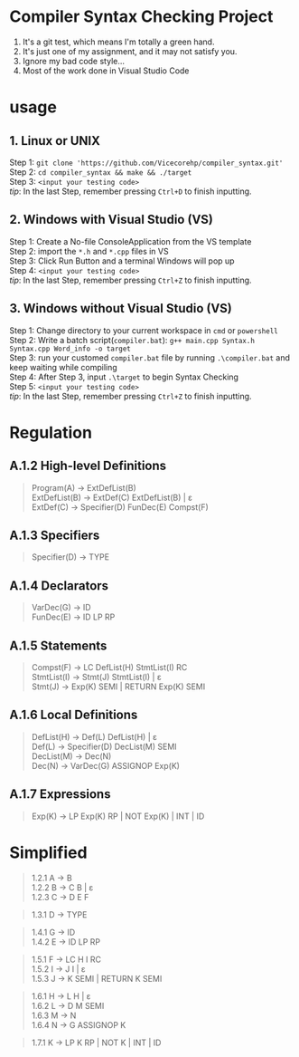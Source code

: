 # Compiler Syntax Checking Project
1. It's a git test, which means I'm totally a green hand.
2. It's just one of my assignment, and it may not satisfy you.
3. Ignore my bad code style...
4. Most of the work done in Visual Studio Code

# usage
## 1. Linux or UNIX
Step 1: `git clone 'https://github.com/Vicecorehp/compiler_syntax.git'`<br>
Step 2: `cd compiler_syntax && make && ./target`<br>
Step 3: `<input your testing code>`<br>
*tip*: In the last Step, remember pressing `Ctrl+D` to finish inputting.

## 2. Windows with Visual Studio (VS)
Step 1: Create a No-file ConsoleApplication from the VS template<br>
Step 2: import the `*.h` and `*.cpp` files in VS<br>
Step 3: Click Run Button and a terminal Windows will pop up<br>
Step 4: `<input your testing code>` <br>
*tip*: In the last Step, remember pressing `Ctrl+Z` to finish inputting.

## 3. Windows without Visual Studio (VS)
Step 1: Change directory to your current workspace in `cmd` or `powershell`<br>
Step 2: Write a batch script(`compiler.bat`): `g++ main.cpp Syntax.h Syntax.cpp Word_info -o target`<br>
Step 3: run your customed `compiler.bat` file by running `.\compiler.bat` and keep waiting while compiling<br>
Step 4: After Step 3, input `.\target` to begin Syntax Checking<br>
Step 5: `<input your testing code>` <br>
*tip*: In the last Step, remember pressing `Ctrl+Z` to finish inputting.

# Regulation
## A.1.2 High-level Definitions 
>Program(A) → ExtDefList(B)<br>
ExtDefList(B) → ExtDef(C) ExtDefList(B) | ɛ<br>
ExtDef(C) → Specifier(D) FunDec(E) Compst(F)

## A.1.3 Specifiers 
>Specifier(D) → TYPE

## A.1.4 Declarators 
>VarDec(G) → ID<br>
FunDec(E) → ID LP RP

## A.1.5 Statements 
>Compst(F) → LC DefList(H) StmtList(I) RC<br>
StmtList(I) → Stmt(J) StmtList(I) | ɛ<br>
Stmt(J) → Exp(K) SEMI | RETURN Exp(K) SEMI 

## A.1.6 Local Definitions 
>DefList(H) → Def(L) DefList(H) | ɛ<br>
Def(L) → Specifier(D) DecList(M) SEMI<br>
DecList(M) → Dec(N)<br>
Dec(N) → VarDec(G) ASSIGNOP Exp(K) 

## A.1.7 Expressions 
>Exp(K) → LP Exp(K) RP | NOT Exp(K) | INT | ID

# Simplified 
>1.2.1 A → B<br>
1.2.2 B → C B | ɛ<br>
1.2.3 C → D E F

>1.3.1 D → TYPE

>1.4.1 G → ID<br>
1.4.2 E → ID LP RP

>1.5.1 F → LC H I RC<br>
1.5.2 I → J I | ɛ<br>
1.5.3 J → K SEMI | RETURN K SEMI 

>1.6.1 H → L H | ɛ<br>
1.6.2 L → D M SEMI<br>
1.6.3 M → N<br>
1.6.4 N → G ASSIGNOP K 

>1.7.1 K → LP K RP | NOT K | INT | ID
